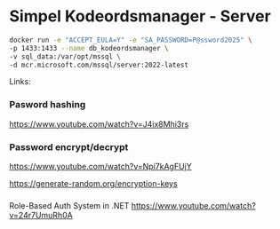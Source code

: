 # Simpel Kodeordsmanager - Server

```bash
docker run -e "ACCEPT_EULA=Y" -e "SA_PASSWORD=P@ssword2025" \
-p 1433:1433 --name db_kodeordsmanager \
-v sql_data:/var/opt/mssql \
-d mcr.microsoft.com/mssql/server:2022-latest
```

Links:

### Pasword hashing
https://www.youtube.com/watch?v=J4ix8Mhi3rs


### Password encrypt/decrypt
https://www.youtube.com/watch?v=Npi7kAgFUjY

https://generate-random.org/encryption-keys



### 
Role-Based Auth System in .NET
https://www.youtube.com/watch?v=24r7UmuRh0A